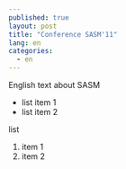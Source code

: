 ```yaml
---
published: true
layout: post
title: "Conference SASM'11"
lang: en
categories: 
  - en
---
```


English text about SASM

*  list item 1
*  list item 2

list

1.  item 1
2.  item 2

